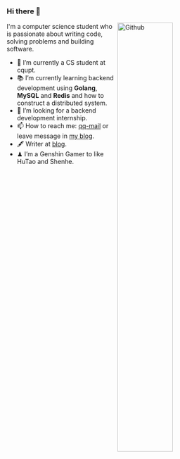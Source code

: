 ### Hi there 👋

<img width="50%" align="right" alt="Github" src="https://img-blog.csdnimg.cn/img_convert/4eac7daf628abfb026606ca1f4efada7.gif" />

I'm a computer science student who is passionate about writing code, solving problems and building software.

- 🔭 I’m currently a CS student at cqupt.
- 📚 I’m currently learning backend development using **Golang**, **MySQL** and **Redis** and how to construct a distributed system.
- 👯 I’m looking for a backend development internship.
- 📫 How to reach me: [qq-mail](mailto:cold-bin@qq.com) or leave message in [my blog](https://cold-bin.github.io).
- 🖋 Writer at [blog](https://cold-bin.github.io/).
- ♟ I’m a Genshin Gamer to like HuTao and Shenhe.
